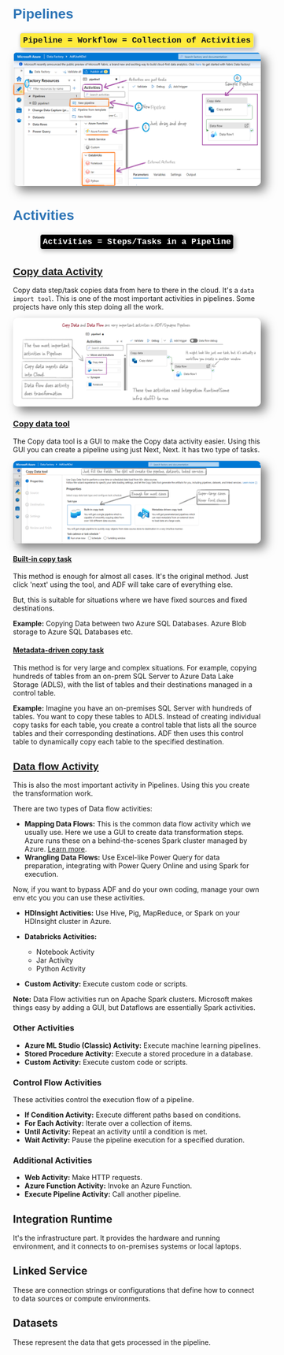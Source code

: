 
#  <span style="font-family: 'Trebuchet MS', Helvetica, sans-serif; color: #2E75B6;font-size: 2.0 em">Pipelines</span>


<div style="display: flex; justify-content: center; align-items: center; margin: 5px;">
    <div style="padding: 5px; border: 1px solid #ddd; box-shadow: 3px 3px 10px rgba(0, 0, 0, 0.3); border-radius: 5px; background-color: #ffeb3b; margin: 3px;font-family: 'Comic Sans MS', sans-serif;">
        <span style="font-size: 1.2em; font-weight: bold;font-family: 'Courier New', Courier, monospace;">Pipeline = Workflow = Collection of Activities</span>
    </div>
</div>


<img src="images/custom-image-2024-07-28-17-29-43.png" style="box-shadow: 10px 10px 20px rgba(0, 0, 0, 0.5); border: none; border-radius: 10px;">

<br>

#  <span style="font-family: 'Trebuchet MS', Helvetica, sans-serif; color: #2E75B6;">Activities</span>

<div style="display: flex; justify-content: center; align-items: center; margin: 5px;">
    <div style="padding: 5px; border: 1px solid #ddd; box-shadow: 3px 3px 10px rgba(0, 0, 0, 0.3); border-radius: 5px; background-color: #000000; margin: 3px;font-family: 'Comic Sans MS', sans-serif;">
        <span style="font-size: 1.2em;color: #fff; font-weight: bold;font-family: 'Courier New', Courier, monospace;">Activities = Steps/Tasks in a Pipeline</span>
    </div>
</div>


## <span style="font-family: 'Trebuchet MS', Helvetica, sans-serif; color: #2E75B6;">[Copy data Activity](https://learn.microsoft.com/en-us/azure/data-factory/copy-activity-overview)</span>

Copy data step/task copies data from here to there in the cloud. It's a `data import tool`. This is one of the most important activities in pipelines. Some projects have only this step doing all the work.

<img src="images/custom-image-2024-07-28-17-53-39.png" style="box-shadow: 10px 10px 20px rgba(0, 0, 0, 0.5); border: none; border-radius: 10px;">

### [Copy data tool](https://learn.microsoft.com/en-us/azure/data-factory/quickstart-hello-world-copy-data-tool)

The Copy data tool is a GUI to make the Copy data activity easier. Using this GUI you can create a pipeline using just Next, Next. It has two type of tasks.

<img src="images/custom-image-2024-07-28-21-10-14.png" style="box-shadow: 10px 10px 20px rgba(0, 0, 0, 0.5); border: none; border-radius: 10px;">


#### [Built-in copy task](https://learn.microsoft.com/en-us/azure/data-factory/quickstart-hello-world-copy-data-tool)

This method is enough for almost all cases. It's the original method. Just click 'next' using the tool, and ADF will take care of everything else.

But, this is suitable for situations where we have fixed sources and fixed destinations.

**Example:** Copying Data between two Azure SQL Databases. Azure Blob storage to Azure SQL Databases etc.

#### [Metadata-driven copy task](https://learn.microsoft.com/en-us/azure/data-factory/copy-data-tool-metadata-driven)

This method is for very large and complex situations. For example, copying hundreds of tables from an on-prem SQL Server to Azure Data Lake Storage (ADLS), with the list of tables and their destinations managed in a control table.


**Example:**
Imagine you have an on-premises SQL Server with hundreds of tables. You want to copy these tables to ADLS. Instead of creating individual copy tasks for each table, you create a control table that lists all the source tables and their corresponding destinations. ADF then uses this control table to dynamically copy each table to the specified destination.

## <span style="font-family: 'Trebuchet MS', Helvetica, sans-serif; color: #2E75B6;">[Data flow Activity](https://learn.microsoft.com/en-us/azure/data-factory/transform-data)</span>

This is also the most important activity in Pipelines. Using this you create the transformation work.

There are two types of Data flow activities:

  - **Mapping Data Flows:** This is the common data flow activity which we usually use. Here we use a  GUI to create data transformation steps. Azure runs these on a behind-the-scenes Spark cluster managed by Azure. [Learn more](https://learn.microsoft.com/en-us/training/modules/code-free-transformation-scale/4-author-azure-data-factory-mapping-data-flow).
  - **Wrangling Data Flows:** Use Excel-like Power Query for data preparation, integrating with Power Query Online and using Spark for execution.

Now, if you want to bypass ADF and do your own coding, manage your own env etc you you can use these activities.

- **HDInsight Activities:** Use Hive, Pig, MapReduce, or Spark on your HDInsight cluster in Azure.

- **Databricks Activities:**
  - Notebook Activity
  - Jar Activity
  - Python Activity

- **Custom Activity:** Execute custom code or scripts.

**Note:** Data Flow activities run on Apache Spark clusters. Microsoft makes things easy by adding a GUI, but Dataflows are essentially Spark activities.

### Other Activities
- **Azure ML Studio (Classic) Activity:** Execute machine learning pipelines.
- **Stored Procedure Activity:** Execute a stored procedure in a database.
- **Custom Activity:** Execute custom code or scripts.

### Control Flow Activities
These activities control the execution flow of a pipeline.

- **If Condition Activity:** Execute different paths based on conditions.
- **For Each Activity:** Iterate over a collection of items.
- **Until Activity:** Repeat an activity until a condition is met.
- **Wait Activity:** Pause the pipeline execution for a specified duration.

### Additional Activities
- **Web Activity:** Make HTTP requests.
- **Azure Function Activity:** Invoke an Azure Function.
- **Execute Pipeline Activity:** Call another pipeline.

 
## Integration Runtime
It's the infrastructure part. It provides the hardware and running environment, and it connects to on-premises systems or local laptops.

## Linked Service

These are connection strings or configurations that define how to connect to data sources or compute environments.

## Datasets
These represent the data that gets processed in the pipeline.

